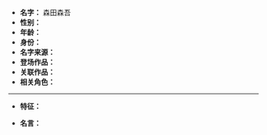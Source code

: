 
- **名字：** 森田森吾
- **性别：** 
- **年龄：** 
- **身份：** 
- **名字来源：** 
- **登场作品：** 
- **关联作品：** 
- **相关角色：** 

---

- **特征：** 

- **名言：** 